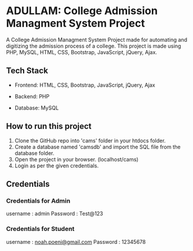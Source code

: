 # ADULLAM: College Admission Managment System Project
A College Admission Managment System Project made for automating and digitizing the admission process of a college. This project is made using PHP, MySQL, HTML, CSS, Bootstrap, JavaScript, jQuery, Ajax. 

## Tech Stack

* Frontend: HTML, CSS, Bootstrap, JavaScript, jQuery, Ajax

* Backend: PHP

* Database: MySQL

## How to run this project

1. Clone the GitHub repo into 'cams' folder in your htdocs folder.
2. Create a database named 'camsdb' and import the SQL file from the database folder.
3. Open the project in your browser. (localhost/cams)
4. Login as per the given credentials.


## Credentials 

### Credentials for Admin
username : admin
Password : Test@123

### Credentials for Student

username : noah.poeni@gmail.com
Password : 12345678




